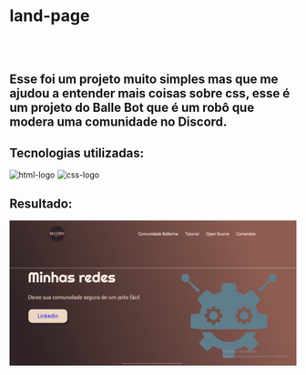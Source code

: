 <h1>land-page</h1>
</br>
</br>
<h2>Esse foi um projeto muito simples mas que me ajudou a entender mais coisas sobre css, esse é um projeto do Balle Bot que é um robô que modera uma comunidade no Discord.
</br>
<h2> Tecnologias utilizadas:</h2> 
<img src="https://img.shields.io/badge/HTML5-E34F26?style=for-the-badge&logo=html5&logoColor=white" alt= "html-logo" height="30px" width="90px" />
<img src= "https://img.shields.io/badge/CSS3-1572B6?style=for-the-badge&logo=css3&logoColor=white" alt="css-logo" height="30px" width="90px"/>
<h2> Resultado:</h2> 
<img src="https://github.com/PedroAlex65/land-page/blob/master/imagens/Captura%20de%20Tela%20(28).png?raw=true" alt="imagem do site"/>
